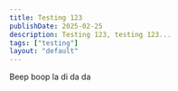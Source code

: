 ```yaml
---
title: Testing 123
publishDate: 2025-02-25
description: Testing 123, testing 123...
tags: ["testing"]
layout: "default"
---
```


Beep boop la di da da
